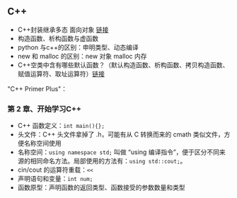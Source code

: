 
## C++

- C++封装继承多态 面向对象 [链接](https://www.cnblogs.com/qianqiannian/p/6037520.html)
- 构造函数、析构函数与虚函数
- python 与c++的区别：申明类型、动态编译
- new 和 malloc 的区别：new 对象 malloc 内存
- C++空类中含有哪些默认函数？（默认构造函数、析构函数、拷贝构造函数、赋值运算符、取址运算符）[链接](https://www.cnblogs.com/dingou/p/11627817.html)


"C++ Primer Plus"：
### 第 2 章、开始学习C++
- C++ 函数定义：`int main(){};`
- 头文件：C++ 头文件拿掉了 .h，可能有从 C 转换而来的 cmath 类似文件，方便名称空间使用
- 名称空间：`using namespace std;` 叫做 “using 编译指令”，便于区分不同来源的相同命名方法。局部使用的方法有：`using std::cout;`。
- cin/cout 的运算符重载：`<<`
- 声明语句和变量：`int num;`
- 函数原型：声明函数的返回类型、函数接受的参数数量和类型
